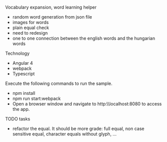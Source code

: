 Vocabulary expansion, word learning helper
 - random word generation from json file
 - images for words
 - plain equal check
 - need to redesign
 - one to one connection between the english words and the hungarian words

Technology
 - Angular 4
 - webpack
 - Typescript
 
Execute the following commands to run the sample.
 -  npm install
 -  npm run start:webpack
 -  Open a browser window and navigate to http:\\\\localhost:8080 to access the app.

TODO tasks
 - refactor the equal. It should be more grade: full equal, non case sensitive equal, character equals without glyph, ...
